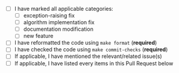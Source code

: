 - [ ] I have marked all applicable categories:
    + [ ] exception-raising fix
    + [ ] algorithm implementation fix
    + [ ] documentation modification
    + [ ] new feature
- [ ] I have reformatted the code using `make format` (**required**)
- [ ] I have checked the code using `make commit-checks` (**required**)
- [ ] If applicable, I have mentioned the relevant/related issue(s)
- [ ] If applicable, I have listed every items in this Pull Request below